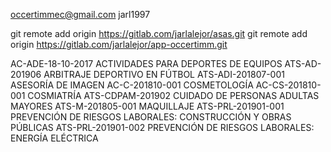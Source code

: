occertimmec@gmail.com
jarl1997

git remote add origin https://gitlab.com/jarlalejor/asas.git
git remote add origin https://gitlab.com/jarlalejor/app-occertimm.git


AC-ADE-18-10-2017 ACTIVIDADES PARA DEPORTES DE EQUIPOS
ATS-AD-201906 ARBITRAJE DEPORTIVO EN FÚTBOL
ATS-ADI-201807-001 ASESORÍA DE IMAGEN
AC-C-201810-001 COSMETOLOGÍA
AC-CS-201810-001 COSMIATRÍA
ATS-CDPAM-201902 CUIDADO DE PERSONAS ADULTAS MAYORES
ATS-M-201805-001 MAQUILLAJE
ATS-PRL-201901-001 PREVENCIÓN DE RIESGOS LABORALES: CONSTRUCCIÓN Y OBRAS PÚBLICAS
ATS-PRL-201901-002 PREVENCIÓN DE RIESGOS LABORALES: ENERGÍA ELÉCTRICA
